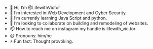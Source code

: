 - 👋 Hi, I’m @LifewithVictor
- 👀 I’m interested in Web Development and Cyber Security.
- 🌱 I’m currently learning Java Script and python.
- 💞️ I’m looking to collaborate on building and remodeling of websites.
- 📫 How to reach me on instagram my handle is lifewith_vic.tor
- 😄 Pronouns: him/he
- ⚡ Fun fact: Thought provoking.

<!---
LifewithVictor/LifewithVictor is a ✨ special ✨ repository because its `README.md` (this file) appears on your GitHub profile.
You can click the Preview link to take a look at your changes.
--->
